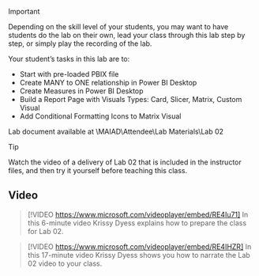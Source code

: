 > [!IMPORTANT]
> Depending on the skill level of your students, you may want to have students do the lab on their own, lead your class through this lab step by step, or simply play the recording of the lab.


Your student’s tasks in this lab are to:

* Start with pre-loaded PBIX file
* Create MANY to ONE relationship in Power BI Desktop
* Create Measures in Power BI Desktop
* Build a Report Page with Visuals Types: Card, Slicer, Matrix, Custom Visual
* Add Conditional Formatting Icons to Matrix Visual 

Lab document available at <PresentationFolder>\MAIAD\Attendee\Lab Materials\Lab 02

> [!TIP]
> Watch the video of a delivery of Lab 02 that is included in the instructor files, and then try it yourself before teaching this class.

## Video
> [!VIDEO https://www.microsoft.com/videoplayer/embed/RE4Iu71] 
> In this 6-minute video Krissy Dyess explains how to prepare the class for Lab 02.

> [!VIDEO https://www.microsoft.com/videoplayer/embed/RE4IHZR] 
> In this 17-minute video Krissy Dyess shows you how to narrate the Lab 02 video to your class.

